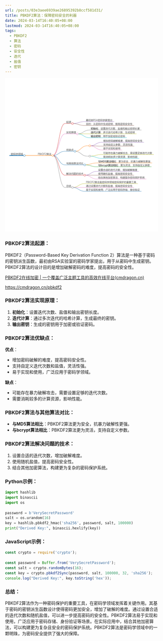 ```yaml
---
url: /posts/03e3aee6939ae26895392b8ccf581d31/
title: PBKDF2算法：保障密码安全的利器
date: 2024-03-14T16:40:05+08:00
lastmod: 2024-03-14T16:40:05+08:00
tags:
  - PBKDF2
  - 算法
  - 密码
  - 安全性
  - 迭代
  - 盐值
  - 密钥
---
```



<img src="/images/2024_03_14 16_41_49.png" title="2024_03_14 16_41_49.png" alt="2024_03_14 16_41_49.png"/>

### PBKDF2算法起源：

PBKDF2（Password-Based Key Derivation Function
2）算法是一种基于密码的密钥派生函数，最初由RSA实验室的密码学家提出，用于从密码中生成密钥。PBKDF2算法的设计目的是增加破解密码的难度，提高密码的安全性。

[PBKDF2在线加密 | 一个覆盖广泛主题工具的高效在线平台(cmdragon.cn)](https://cmdragon.cn/pbkdf2)

https://cmdragon.cn/pbkdf2

### PBKDF2算法实现原理：

1. **初始化**：设置迭代次数、盐值和输出密钥长度。
2. **迭代计算**：通过多次迭代的哈希计算，生成最终的密钥。
3. **输出密钥**：生成的密钥用于加密或验证密码。

### PBKDF2算法优缺点：

**优点**：

- 增加密码破解的难度，提高密码安全性。
- 支持自定义迭代次数和盐值，灵活性强。
- 易于实现和使用，广泛应用于密码学领域。

**缺点**：

- 可能存在暴力破解攻击，需要设置足够的迭代次数。
- 需要消耗较多的计算资源，影响性能。

### PBKDF2算法与其他算法对比：

- **与MD5算法相比**：PBKDF2算法更为安全，抗暴力破解性更强。
- **与bcrypt算法相比**：PBKDF2算法更为灵活，支持自定义参数。

### PBKDF2算法解决问题的技术：

1. 设置合适的迭代次数，增加破解难度。
2. 使用随机盐值，提高密码安全性。
3. 结合其他加密算法，构建更为复杂的密码保护系统。

### Python示例：

```python
import hashlib
import binascii
import os

password = b'VerySecretPassword'
salt = os.urandom(16)
key = hashlib.pbkdf2_hmac('sha256', password, salt, 100000)
print("Derived Key:", binascii.hexlify(key))
```

### JavaScript示例：

```javascript
const crypto = require('crypto');

const password = Buffer.from('VerySecretPassword');
const salt = crypto.randomBytes(16);
const key = crypto.pbkdf2Sync(password, salt, 100000, 32, 'sha256');
console.log("Derived Key:", key.toString('hex'));
```

### 总结：

PBKDF2算法作为一种密码保护的重要工具，在密码学领域发挥着关键作用。其基于密码的密钥派生函数设计使得密码更加安全，增加了破解的难度。通过设置合适的迭代次数和随机盐值，可以进一步提高密码的安全性。PBKDF2算法易于实现和使用，广泛应用于密码存储、身份验证等场景。在实际应用中，结合其他加密算法，可以构建更为复杂且安全的密码保护系统。PBKDF2算法是密码学领域中的一颗明珠，为密码安全提供了强大的保障。